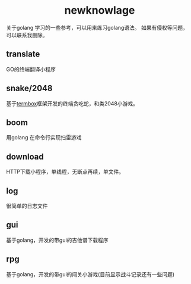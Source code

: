 # <center>newknowlage</center>
关于golang 学习的一些参考，可以用来练习golang语法。
如果有侵权等问题，可以联系我删除。

## translate

GO的终端翻译小程序

## snake/2048

基于<u>termbox</u>框架开发的终端贪吃蛇，和类2048小游戏。

## boom
用golang 在命令行实现扫雷游戏

## download

HTTP下载小程序，单线程，无断点再续，单文件。

## log

很简单的日志文件
## gui

基于golang，开发的带gui的吉他谱下载程序
## rpg

基于golang，开发的带gui的闯关小游戏(目前显示战斗记录还有一些问题)

